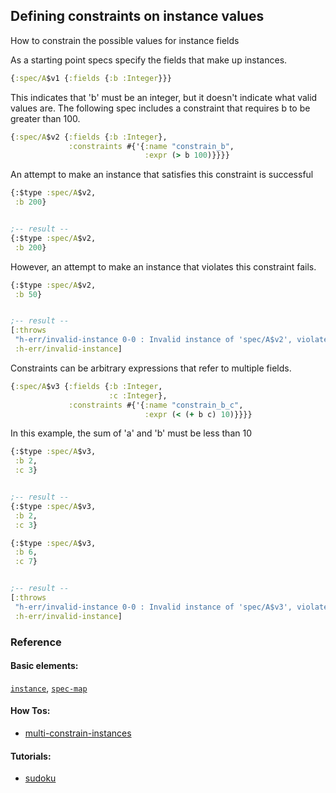 <!---
  This markdown file was generated. Do not edit.
  -->

## Defining constraints on instance values

How to constrain the possible values for instance fields

As a starting point specs specify the fields that make up instances.

```clojure
{:spec/A$v1 {:fields {:b :Integer}}}
```

This indicates that 'b' must be an integer, but it doesn't indicate what valid values are. The following spec includes a constraint that requires b to be greater than 100.

```clojure
{:spec/A$v2 {:fields {:b :Integer},
             :constraints #{'{:name "constrain_b",
                              :expr (> b 100)}}}}
```

An attempt to make an instance that satisfies this constraint is successful

```clojure
{:$type :spec/A$v2,
 :b 200}


;-- result --
{:$type :spec/A$v2,
 :b 200}
```

However, an attempt to make an instance that violates this constraint fails.

```clojure
{:$type :spec/A$v2,
 :b 50}


;-- result --
[:throws
 "h-err/invalid-instance 0-0 : Invalid instance of 'spec/A$v2', violates constraints \"spec/A$v2/constrain_b\""
 :h-err/invalid-instance]
```

Constraints can be arbitrary expressions that refer to multiple fields.

```clojure
{:spec/A$v3 {:fields {:b :Integer,
                      :c :Integer},
             :constraints #{'{:name "constrain_b_c",
                              :expr (< (+ b c) 10)}}}}
```

In this example, the sum of 'a' and 'b' must be less than 10

```clojure
{:$type :spec/A$v3,
 :b 2,
 :c 3}


;-- result --
{:$type :spec/A$v3,
 :b 2,
 :c 3}
```

```clojure
{:$type :spec/A$v3,
 :b 6,
 :c 7}


;-- result --
[:throws
 "h-err/invalid-instance 0-0 : Invalid instance of 'spec/A$v3', violates constraints \"spec/A$v3/constrain_b_c\""
 :h-err/invalid-instance]
```

### Reference

#### Basic elements:

[`instance`](../halite_basic-syntax-reference.md#instance), [`spec-map`](../../halite_spec-syntax-reference.md)

#### How Tos:

* [multi-constrain-instances](../how-to/halite_multi-constrain-instances.md)


#### Tutorials:

* [sudoku](../tutorial/halite_sudoku.md)


